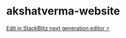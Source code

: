 # akshatverma-website

[Edit in StackBlitz next generation editor ⚡️](https://stackblitz.com/~/github.com/AmanDeva/akshatverma-website)